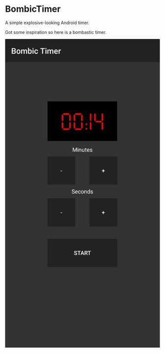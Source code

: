 # BombicTimer
A simple explosive-looking Android timer.

Got some inspiration so here is a bombastic timer.

![Screenshot](screenshot.jpg)
